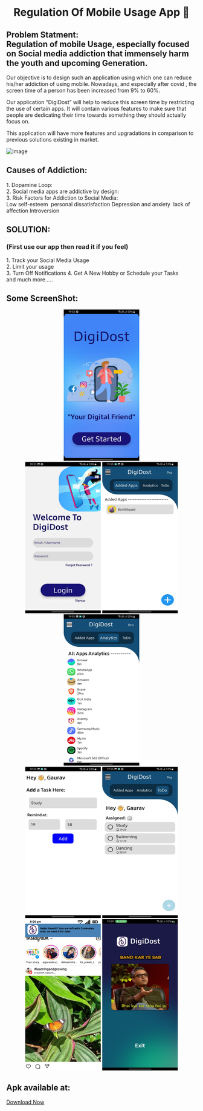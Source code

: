 <h1 align="center"> Regulation Of Mobile Usage App  👋 </h1>

<h2> Problem Statment:  <br>
  Regulation of mobile Usage, especially focused on Social media addiction that immensely harm the youth and upcoming Generation.</h2>

Our objective is to design such an application using which one can reduce his/her addiction of using mobile. Nowadays, and especially after covid , the screen time of a person has been increased from 9% to 60%. 

Our application “DigiDost” will help to reduce this screen time by restricting the use of certain apps. It will contain various features to make sure that people are dedicating their time towards something they should actually focus on.

This application will have more features and upgradations in comparison to previous solutions existing in market.


 ![image](https://github.com/Dev-hunt/StatsProject/assets/79158208/be8be3cf-23dc-41a8-b413-68ed7db3b6c5) 

<h2>Causes of Addiction: </h2>
1. Dopamine Loop:  </br>
2. Social media apps are addictive by design:  </br>
3. Risk Factors for Addiction to Social Media:  </br>
Low self-esteem  
personal dissatisfaction
Depression and anxiety 
lack of affection
Introversion

<h2> SOLUTION: </h2>
<h3> (First use our app then read it if you feel)</h3>
1. Track your Social Media Usage </br>
2. Limit your usage   </br>
3. Turn Off Notifications
4. Get A New Hobby or Schedule your Tasks </br>
and much more.....


<h2>Some ScreenShot:</h2>
<div align="center">
  <img src="regulation ss/WhatsApp Image 2023-06-04 at 7.58.36 PM.jpeg"  height="400" width="200"></img></br>
  
  <div margin-top="120">
  <img src="regulation ss/WhatsApp Image 2023-06-04 at 7.58.36 PM (1).jpeg"  height="400" width="200"></img>
  <img src="regulation ss/WhatsApp Image 2023-06-04 at 7.58.38 PM (1).jpeg"  height="400" width="200"></img>
  <img src="regulation ss/WhatsApp Image 2023-06-04 at 7.58.38 PM (2).jpeg"  height="400" width="200"></img>
  </div>

  <div margin="20">
  <img src="regulation ss/WhatsApp Image 2023-06-04 at 7.58.39 PM (1).jpeg" height="400" width="200"></img>
  <img src="regulation ss/WhatsApp Image 2023-06-04 at 7.58.39 PM.jpeg" height="400" width="200"></img>
  <img src="regulation ss/INSTAGRAM 2.png" height="400" width="200"></img>
  <img src="regulation ss/WhatsApp Image 2023-06-04 at 8.07.21 PM.jpeg" height="400" width="200"></img>
  </div>
  </div>
<h2>Apk available at:</h2>
<!-- https://drive.google.com/file/d/1UdCl4nHxspFbt4-Ycfb9msIPE4r2eKlt/view?usp=sharing -->

<a href="https://drive.google.com/file/d/1UdCl4nHxspFbt4-Ycfb9msIPE4r2eKlt/view?usp=sharing" class="button pill">Download Now</a>
